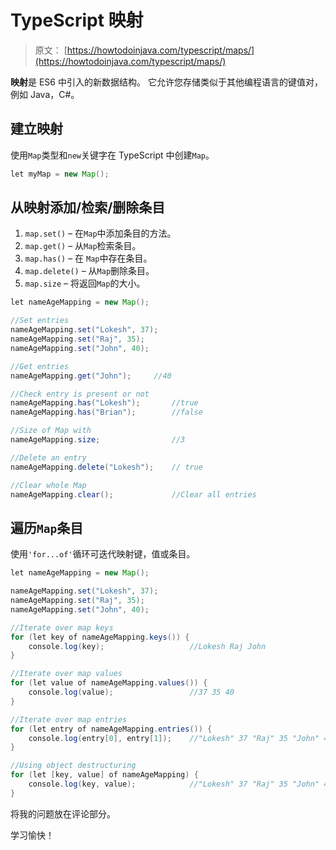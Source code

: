 # TypeScript 映射

> 原文： [https://howtodoinjava.com/typescript/maps/](https://howtodoinjava.com/typescript/maps/)

**映射**是 ES6 中引入的新数据结构。 它允许您存储类似于其他编程语言的键值对，例如 Java，C#。

## 建立映射

使用`Map`类型和`new`关键字在 TypeScript 中创建`Map`。

```java
let myMap = new Map();

```

## 从映射添加/检索/删除条目

1.  `map.set()` – 在`Map`中添加条目的方法。
2.  `map.get()` – 从`Map`检索条目。
3.  `map.has()` – 在 `Map`中存在条目。
4.  `map.delete()` – 从`Map`删除条目。
5.  `map.size` – 将返回`Map`的大小。

```java
let nameAgeMapping = new Map();

//Set entries
nameAgeMapping.set("Lokesh", 37);
nameAgeMapping.set("Raj", 35);
nameAgeMapping.set("John", 40);

//Get entries
nameAgeMapping.get("John");		//40

//Check entry is present or not
nameAgeMapping.has("Lokesh");		//true
nameAgeMapping.has("Brian");		//false

//Size of Map with 
nameAgeMapping.size; 				//3

//Delete an entry
nameAgeMapping.delete("Lokesh");	// true

//Clear whole Map
nameAgeMapping.clear();				//Clear all entries

```

## 遍历`Map`条目

使用`'for...of'`循环可迭代映射键，值或条目。

```java
let nameAgeMapping = new Map();

nameAgeMapping.set("Lokesh", 37);
nameAgeMapping.set("Raj", 35);
nameAgeMapping.set("John", 40);

//Iterate over map keys
for (let key of nameAgeMapping.keys()) {
    console.log(key);                   //Lokesh Raj John
}

//Iterate over map values
for (let value of nameAgeMapping.values()) {
    console.log(value);                 //37 35 40
}

//Iterate over map entries
for (let entry of nameAgeMapping.entries()) {
    console.log(entry[0], entry[1]);    //"Lokesh" 37 "Raj" 35 "John" 40
}

//Using object destructuring
for (let [key, value] of nameAgeMapping) {
    console.log(key, value);            //"Lokesh" 37 "Raj" 35 "John" 40
} 

```

将我的问题放在评论部分。

学习愉快！